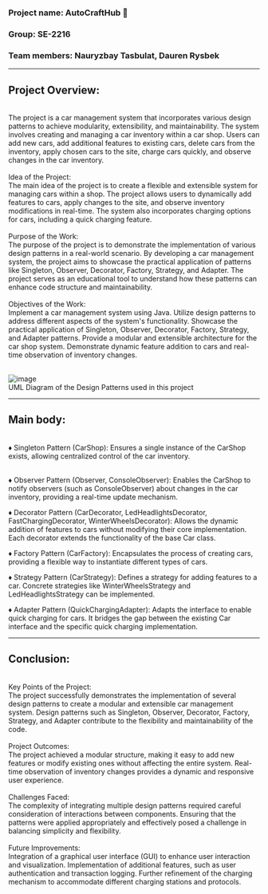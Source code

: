 <h3><b>Project name:</b> AutoCraftHub 🚗 <br></h3>
<h3><b>Group:</b> SE-2216 <br></h3>
<h3><b>Team members:</b> Nauryzbay Tasbulat, Dauren Rysbek <br></h3>
<hr>
<h2>Project Overview:</h2><br>
The project is a car management system that incorporates various design patterns to achieve modularity, extensibility, and maintainability. The system involves creating and managing a car inventory within a car shop. Users can add new cars, add additional features to existing cars, delete cars from the inventory, apply chosen cars to the site, charge cars quickly, and observe changes in the car inventory.<br><br>
Idea of the Project:
<br>
The main idea of the project is to create a flexible and extensible system for managing cars within a shop. The project allows users to dynamically add features to cars, apply changes to the site, and observe inventory modifications in real-time. The system also incorporates charging options for cars, including a quick charging feature.<br><br>
Purpose of the Work:
<br>
The purpose of the project is to demonstrate the implementation of various design patterns in a real-world scenario. By developing a car management system, the project aims to showcase the practical application of patterns like Singleton, Observer, Decorator, Factory, Strategy, and Adapter. The project serves as an educational tool to understand how these patterns can enhance code structure and maintainability.<br><br>
Objectives of the Work:
<br>
Implement a car management system using Java.
Utilize design patterns to address different aspects of the system's functionality.
Showcase the practical application of Singleton, Observer, Decorator, Factory, Strategy, and Adapter patterns.
Provide a modular and extensible architecture for the car shop system.
Demonstrate dynamic feature addition to cars and real-time observation of inventory changes.<br><br>

![image](https://github.com/8143142/SDP_final/assets/74787806/3c617352-c905-451d-9ae6-badf2b565754)<br>
UML Diagram of the Design Patterns used in this project
<hr>
<h2>Main body:</h2><br>
&diams; Singleton Pattern (CarShop): Ensures a single instance of the CarShop exists, allowing centralized control of the car inventory.<br><br>

&diams; Observer Pattern (Observer, ConsoleObserver): Enables the CarShop to notify observers (such as ConsoleObserver) about changes in the car inventory, providing a real-time update mechanism.<br>

&diams; Decorator Pattern (CarDecorator, LedHeadlightsDecorator, FastChargingDecorator, WinterWheelsDecorator): Allows the dynamic addition of features to cars without modifying their core implementation. Each decorator extends the functionality of the base Car class.<br>

&diams; Factory Pattern (CarFactory): Encapsulates the process of creating cars, providing a flexible way to instantiate different types of cars.

&diams; Strategy Pattern (CarStrategy): Defines a strategy for adding features to a car. Concrete strategies like WinterWheelsStrategy and LedHeadlightsStrategy can be implemented.

&diams; Adapter Pattern (QuickChargingAdapter): Adapts the interface to enable quick charging for cars. It bridges the gap between the existing Car interface and the specific quick charging implementation.
<hr>
<h2>Conclusion:</h2><br>
Key Points of the Project:
<br>
The project successfully demonstrates the implementation of several design patterns to create a modular and extensible car management system.
Design patterns such as Singleton, Observer, Decorator, Factory, Strategy, and Adapter contribute to the flexibility and maintainability of the code.<br><br>
Project Outcomes:
<br>
The project achieved a modular structure, making it easy to add new features or modify existing ones without affecting the entire system.
Real-time observation of inventory changes provides a dynamic and responsive user experience.<br><br>
Challenges Faced:
<br>
The complexity of integrating multiple design patterns required careful consideration of interactions between components.
Ensuring that the patterns were applied appropriately and effectively posed a challenge in balancing simplicity and flexibility.<br><br>
Future Improvements:
<br>
Integration of a graphical user interface (GUI) to enhance user interaction and visualization.
Implementation of additional features, such as user authentication and transaction logging.
Further refinement of the charging mechanism to accommodate different charging stations and protocols.
